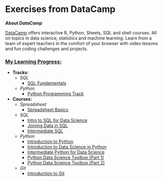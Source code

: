 # Exercises from DataCamp

__*About DataCamp*__

[DataCamp](https://www.datacamp.com) offers interactive R, Python, Sheets, SQL and shell courses. All on topics in data science, statistics and machine learning. Learn from a team of expert teachers in the comfort of your browser with video lessons and fun coding challenges and projects.

### [My Learning Progress:](https://www.datacamp.com/profile/gattoramm)

* **Tracks:**
  * *SQL*
    * [SQL Fundamentals](https://www.datacamp.com/statement-of-accomplishment/track/fd632e619666311c2e7db574b9367bba8d2e6b6a)
  * *Python*
    * [Python Programming Track](https://www.datacamp.com/statement-of-accomplishment/track/90f336f6d64501b97dd91fe20f69cc4cbf3c1780)
* **Courses:**
  * *Spreadsheet*
    * [Spreadsheet Basics](https://www.datacamp.com/statement-of-accomplishment/course/14c50608048ff627b965ad843bf598710dbeefc1)
  * *SQL*
    * [Intro to SQL for Data Science](https://www.datacamp.com/statement-of-accomplishment/course/0bae879c4bd051ff8edb29e3581c05db9aab578d)
    * [Joining Data in SQL](https://www.datacamp.com/statement-of-accomplishment/course/5afa9c5e62c741a004cf5f848d5b8a5c8ca84a8d)
    * [Intermediate SQL](https://www.datacamp.com/statement-of-accomplishment/course/d5fe7e9c5dfbb29806ca318976ac608433b7df03)
  * *Python*
    * [Introduction to Python](https://www.datacamp.com/statement-of-accomplishment/course/98d00fdca366e90d1c33bb7fb54092d19c196bea)
    * [Introduction to Data Science in Python](https://www.datacamp.com/statement-of-accomplishment/course/1999fa162a2f35879bebc019e9b3206ff2b2b33b)
    * [Intermediate Python for Data Science](https://www.datacamp.com/statement-of-accomplishment/course/b9a4369a95b7267d483aef7d2c961cb0c76c8e30)
    * [Python Data Science Toolbox (Part 1)](https://www.datacamp.com/statement-of-accomplishment/course/9a8b5f3851a06be0c799dcf3331833e3ceb5fe31)
    * [Python Data Science Toolbox (Part 2)](https://www.datacamp.com/statement-of-accomplishment/course/0f299f3e9dd5930b25999a59e9f63a707c45bcd9)
  * *Git*
    * [Introduction to Git](https://www.datacamp.com/statement-of-accomplishment/course/961ce7ddb13ed26e465863fc007562af66c7e92a)
